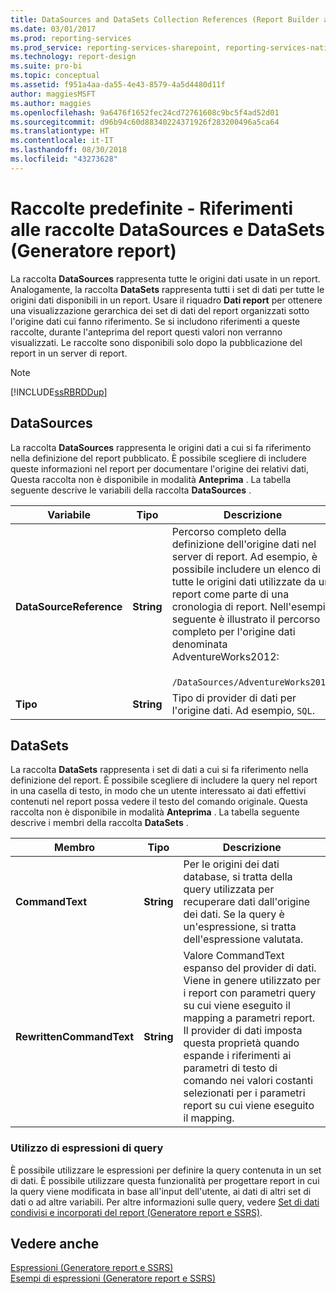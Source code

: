 ```yaml
---
title: DataSources and DataSets Collection References (Report Builder and SSRS) (Riferimenti a raccolte DataSources e DataSets (Generatore report e SSRS)) | Microsoft Docs
ms.date: 03/01/2017
ms.prod: reporting-services
ms.prod_service: reporting-services-sharepoint, reporting-services-native
ms.technology: report-design
ms.suite: pro-bi
ms.topic: conceptual
ms.assetid: f951a4aa-da55-4e43-8579-4a5d4480d11f
author: maggiesMSFT
ms.author: maggies
ms.openlocfilehash: 9a6476f1652fec24cd72761608c9bc5f4ad52d01
ms.sourcegitcommit: d96b94c60d88340224371926f283200496a5ca64
ms.translationtype: HT
ms.contentlocale: it-IT
ms.lasthandoff: 08/30/2018
ms.locfileid: "43273628"
---
```

# <a name="built-in-collections---datasources-and-datasets-references-report-builder"></a>Raccolte predefinite - Riferimenti alle raccolte DataSources e DataSets (Generatore report)
  La raccolta **DataSources** rappresenta tutte le origini dati usate in un report. Analogamente, la raccolta **DataSets** rappresenta tutti i set di dati per tutte le origini dati disponibili in un report. Usare il riquadro **Dati report** per ottenere una visualizzazione gerarchica dei set di dati del report organizzati sotto l'origine dati cui fanno riferimento. Se si includono riferimenti a queste raccolte, durante l'anteprima del report questi valori non verranno visualizzati. Le raccolte sono disponibili solo dopo la pubblicazione del report in un server di report.  
  
> [!NOTE]  
>  [!INCLUDE[ssRBRDDup](../../includes/ssrbrddup-md.md)]  
  
## <a name="datasources"></a>DataSources  
 La raccolta **DataSources** rappresenta le origini dati a cui si fa riferimento nella definizione del report pubblicato. È possibile scegliere di includere queste informazioni nel report per documentare l'origine dei relativi dati, Questa raccolta non è disponibile in modalità **Anteprima** . La tabella seguente descrive le variabili della raccolta **DataSources** .  
  
|**Variabile**|**Tipo**|**Descrizione**|  
|------------------|--------------|---------------------|  
|**DataSourceReference**|**String**|Percorso completo della definizione dell'origine dati nel server di report. Ad esempio, è possibile includere un elenco di tutte le origini dati utilizzate da un report come parte di una cronologia di report. Nell'esempio seguente è illustrato il percorso completo per l'origine dati denominata AdventureWorks2012:<br /><br /> `/DataSources/AdventureWorks2012`.|  
|**Tipo**|**String**|Tipo di provider di dati per l'origine dati. Ad esempio, `SQL`.|  
  
## <a name="datasets"></a>DataSets  
 La raccolta **DataSets** rappresenta i set di dati a cui si fa riferimento nella definizione del report. È possibile scegliere di includere la query nel report in una casella di testo, in modo che un utente interessato ai dati effettivi contenuti nel report possa vedere il testo del comando originale. Questa raccolta non è disponibile in modalità **Anteprima** . La tabella seguente descrive i membri della raccolta **DataSets** .  
  
|**Membro**|**Tipo**|**Descrizione**|  
|----------------|--------------|---------------------|  
|**CommandText**|**String**|Per le origini dei dati database, si tratta della query utilizzata per recuperare dati dall'origine dei dati. Se la query è un'espressione, si tratta dell'espressione valutata.|  
|**RewrittenCommandText**|**String**|Valore CommandText espanso del provider di dati. Viene in genere utilizzato per i report con parametri query su cui viene eseguito il mapping a parametri report. Il provider di dati imposta questa proprietà quando espande i riferimenti ai parametri di testo di comando nei valori costanti selezionati per i parametri report su cui viene eseguito il mapping.|  
  
### <a name="using-query-expressions"></a>Utilizzo di espressioni di query  
 È possibile utilizzare le espressioni per definire la query contenuta in un set di dati. È possibile utilizzare questa funzionalità per progettare report in cui la query viene modificata in base all'input dell'utente, ai dati di altri set di dati o ad altre variabili. Per altre informazioni sulle query, vedere [Set di dati condivisi e incorporati del report &#40;Generatore report e SSRS&#41;](../../reporting-services/report-data/report-embedded-datasets-and-shared-datasets-report-builder-and-ssrs.md).  
  
## <a name="see-also"></a>Vedere anche  
 [Espressioni &#40;Generatore report e SSRS&#41;](../../reporting-services/report-design/expressions-report-builder-and-ssrs.md)   
 [Esempi di espressioni &#40;Generatore report e SSRS&#41;](../../reporting-services/report-design/expression-examples-report-builder-and-ssrs.md)  
  
  
